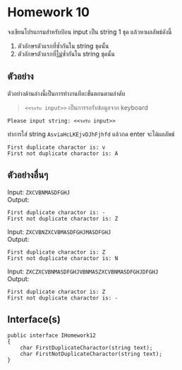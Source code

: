 # Homework 10
จงเขียนโปรแกรมสำหรับป้อน input เป็น string 1 ชุด แล้วหาผลลัพธ์ดังนี้
1. ตัวอักษรตัวแรกที่ซ้ำกันใน string ชุดนั้น
1. ตัวอักษรตัวแรกที่<u>ไม่</u>ซ้ำกันใน string ชุดนั้น

## ตัวอย่าง
ตัวอย่างด้านล่างนี้เป็นการทำงานทีละขั้นตอนตามลำดับ  
> `<<รอรับ input>>` เป็นการรอรับข้อมูลจาก keyboard
```
Please input string: <<รอรับ input>>
```

ทำการใส่ string `AsviaHcLKEjvDJhFjhfd` แล้วกด enter จะได้ผลลัพธ์

```
First duplicate charactor is: v
First not duplicate charactor is: A
```

## ตัวอย่างอื่นๆ
Input: `ZXCVBNMASDFGHJ`  
Output: 
```
First duplicate charactor is: -
First not duplicate charactor is: Z
```
Input: `ZXCVBNZXCVBMASDFGHJMASDFGHJ`  
Output: 
```
First duplicate charactor is: Z
First not duplicate charactor is: N
```
Input: `ZXCZXCVBNMASDFGHJVBNMASZXCVBNMASDFGHJDFGHJ`  
Output: 
```
First duplicate charactor is: Z
First not duplicate charactor is: -
```

## Interface(s)
```
public interface IHomework12
{
    char FirstDuplicateCharactor(string text);
    char FirstNotDuplicateCharactor(string text);
}
```
